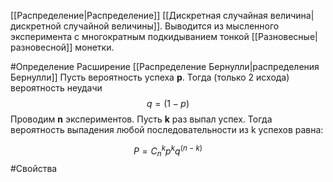 [[Распределение|Распределение]] [[Дискретная случайная величина|дискретной случайной величины]]. Выводится из мысленного эксперимента с многократным подкидыванием тонкой [[Разновесные|разновесной]] монетки.

#Определение
Расширение [[Распределение Бернулли|распределения Бернулли]]
Пусть вероятность успеха **p**. Тогда (только 2 исхода) вероятность неудачи $$q = (1 - p)$$
Проводим **n** экспериментов. Пусть **k** раз выпал успех. Тогда вероятность выпадения любой последовательности из k успехов равна:

$$P = C_n^k p^k q^{(n-k)}$$
#Свойства
